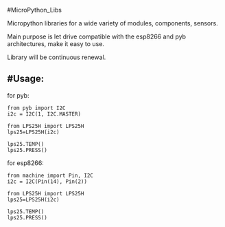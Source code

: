 #MicroPython_Libs

Micropython libraries for a wide variety of modules, components, sensors.

Main purpose is let drive compatible with the esp8266 and pyb architectures, make it easy to use.

Library will be continuous renewal.



#Usage:
------
for pyb:

    from pyb import I2C
    i2c = I2C(1, I2C.MASTER)

    from LPS25H import LPS25H
    lps25=LPS25H(i2c)

    lps25.TEMP()
    lps25.PRESS()


for esp8266:

    from machine import Pin, I2C
    i2c = I2C(Pin(14), Pin(2))

    from LPS25H import LPS25H
    lps25=LPS25H(i2c)

    lps25.TEMP()
    lps25.PRESS()

